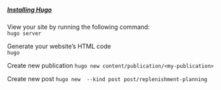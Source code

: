##### [Installing Hugo](https://wowchemy.com/docs/getting-started/install-hugo-extended/)

View your site by running the following command: <br>
`hugo server`

Generate your website’s HTML code <br>
`hugo`

Create new publication
`hugo new content/publication/<my-publication>`


Create new post
`hugo new  --kind post post/replenishment-planning`
